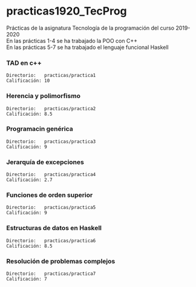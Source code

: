 # practicas1920_TecProg  
Prácticas de la asignatura Tecnología de la programación del curso 2019-2020  
En las prácticas 1-4 se ha trabajado la POO con C++  
En las prácticas 5-7 se ha trabajado el lenguaje funcional Haskell  
###  TAD en c++
    Directorio:   practicas/practica1  
    Calificación: 10
### Herencia y polimorfismo
    Directorio:   practicas/practica2
    Calificación: 8.5
### Programacin genérica
    Directorio:   practicas/practica3
    Calificación: 9
### Jerarquía de excepciones
    Directorio:   practicas/practica4
    Calificación: 2.7
###  Funciones de orden superior
    Directorio:   practicas/practica5 
    Calificación: 9
###  Estructuras de datos en Haskell
    Directorio:   practicas/practica6
    Calificación: 8.5
### Resolución de problemas complejos
    Directorio:   practicas/practica7  
    Calificación: 7
